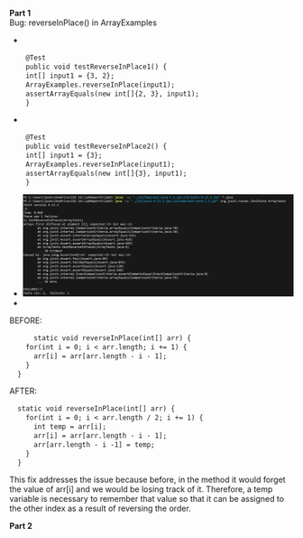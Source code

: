 **Part 1**<br>
Bug: reverseInPlace() in ArrayExamples

- 
```
	@Test 
	public void testReverseInPlace1() {
    int[] input1 = {3, 2};
    ArrayExamples.reverseInPlace(input1);
    assertArrayEquals(new int[]{2, 3}, input1);
	}
```
- 
```
	@Test 
	public void testReverseInPlace2() {
    int[] input1 = {3};
    ArrayExamples.reverseInPlace(input1);
    assertArrayEquals(new int[]{3}, input1);
	}
```
  - ![Image](Screenshot20231102172002.png)
  -
BEFORE:
```
      static void reverseInPlace(int[] arr) {
    for(int i = 0; i < arr.length; i += 1) {
      arr[i] = arr[arr.length - i - 1];
    }
  }
```
AFTER:
```
  static void reverseInPlace(int[] arr) {
    for(int i = 0; i < arr.length / 2; i += 1) {
      int temp = arr[i];
      arr[i] = arr[arr.length - i - 1];
      arr[arr.length - i -1] = temp;
    }
  }
```
This fix addresses the issue because before, in the method it would forget the value of arr[i] and we would be losing track of it. Therefore, a temp variable is necessary to remember that value so that it can be assigned to the other index as a result of reversing the order.


**Part 2**<br>

